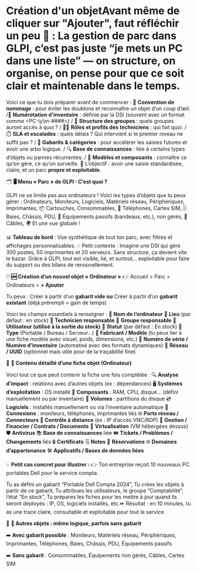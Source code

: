 # Création d'un objetAvant même de cliquer sur "Ajouter", faut réfléchir un peu 🧠 : La gestion de parc dans GLPI, c’est pas juste “je mets un PC dans une liste” — on structure, on organise, on pense pour que ce soit clair et maintenable dans le temps.

Voici ce que tu dois préparer avant de commencer : 📛 **Convention de nommage** : pour éviter les doublons et reconnaître un objet d’un coup d’œil. /🧾 **Numérotation d’inventaire** : définie par la DSI (souvent avec un format comme <PC-\y\m-####>) / 🏢 **Structure des groupes** : quels groupes auront accès à quoi ? / 🧑‍🔧 **Rôles et profils des techniciens** : qui fait quoi. / ⏱️ **SLA et escalades** : quels délais ? Qui intervient si le premier niveau ne suffit pas ? / 📑 **Gabarits & catégories** : pour accélérer les saisies futures et avoir une arbo logique. / 🔍 **Base de connaissances** : liée à certains types d’objets ou pannes récurrentes. / 🧩 **Modèles et composants** : connaître ce qu’on gère, ce qu’on surveille. 🎯 L’objectif : avoir une saisie standardisée, claire, et un parc **propre et exploitable**.



🗂️ **🖥️ Menu « Parc » de GLPI : C’est quoi ?**

GLPI ne se limite pas aux ordinateurs ! Voici les types d’objets que tu peux gérer : Ordinateurs, Moniteurs, Logiciels, Matériels réseau, Périphériques, Imprimantes, 📦 Cartouches, Consommables, 📱 Téléphones, Cartes SIM, 🗄️ Baies, Châssis, PDU, 🧷 Équipements passifs (bandeaux, etc.), non gérés, 🔌 Câbles, 🌍 Et une vue globale !

📊 **Tableau de bord** : Vue synthétique de tout ton parc, avec filtres et affichages personnalisables. 💡 Petit contexte : Imagine une DSI qui gère 300 postes, 50 imprimantes et 20 serveurs. Sans structure, ça devient vite le bazar. Grâce à GLPI, tout est visible, lié, et surtout… exploitable pour faire du support ou des bilans de renouvellement.



🖱️ **🆕 Création d’un nouvel objet « Ordinateur »** 👉 Accueil > Parc > Ordinateurs > **+ Ajouter**

Tu peux : Créer à partir d’un **gabarit vide ou** Créer à partir d’un **gabarit existant** (déjà prérempli = gain de temps)

Voici les champs essentiels à renseigner : 🔹 **Nom de l’ordinateur** 🔹 **Lieu** (par défaut : en stock) 🔹 **Technicien responsable** 🔹 **Groupe responsable** 🔹 **Utilisateur (utilisé à la sortie du stock)** 🔹 **Statut** (par défaut : En stock) 🔹 **Type** (Portable / Bureau / Serveur…) 🔹 **Fabricant / Modèle** (tu peux lier à une fiche modèle avec visuel, poids, dimensions, etc.) 🔹 **Numéro de série / Numéro d’inventaire** (automatisé avec des formats dynamiques) 🔹 **Réseau / UUID** (optionnel mais utile pour de la traçabilité fine)



🧬 **📄 Contenu détaillé d’une fiche objet (Ordinateur)**

Voici tout ce que peut contenir la fiche une fois complétée : 🔍 **Analyse d’impact** : relations avec d’autres objets (ex : dépendances) 🖥️ **Systèmes d’exploitation** : OS installé 🧩 **Composants** : RAM, CPU, disque… (défini manuellement ou par inventaire) 💽 **Volumes** : partitions du disque 💿 **Logiciels** : installés manuellement ou via l’inventaire automatique 🔗 **Connexions** : moniteurs, téléphones, imprimantes liés 🌐 **Ports réseau / Connecteurs** 📡 **Contrôle à distance** (ex : IP d’accès VNC/RDP) 📁 **Gestion / Financier / Contrats / Documents** 🧱 **Virtualisation** (VM hébergées dessus) 🛡️ **Antivirus** 📚 **Base de connaissances** liée 🎟️ **Tickets / Problèmes / Changements** liés 🔒 **Certificats** 🗒️ **Notes** 📅 **Réservations** 🌐 **Domaines d’appartenance** 🛠️ **Applicatifs / Bases de données liées**



💡 **Petit cas concret pour illustrer :** 👉 Ton entreprise reçoit 10 nouveaux PC portables Dell pour le service compta.

Tu as défini un gabarit “Portable Dell Compta 2024”, Tu crées les objets à partir de ce gabarit, Tu attribues les utilisateurs, le groupe “Comptabilité”, l’état “En stock”, Tu prépares les fiches pour les mettre à jour quand ils seront déployés : IP, OS, logiciels installés, etc.⏩ Résultat : en 10 minutes, tu as une trace claire, consultable et exploitable pour tout le service.



🔁 **🔧 Autres objets : même logique, parfois sans gabarit**

➡️ **Avec gabarit possible** : Moniteurs, Matériels réseau, Périphériques, Imprimantes, Téléphones, Baies, Châssis, PDU, Équipements passifs

➡️ **Sans gabarit** : Consommables, Équipements non gérés, Câbles, Cartes SIM
